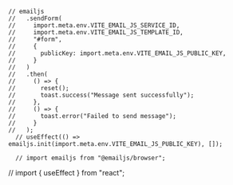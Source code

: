     // emailjs
    //   .sendForm(
    //     import.meta.env.VITE_EMAIL_JS_SERVICE_ID,
    //     import.meta.env.VITE_EMAIL_JS_TEMPLATE_ID,
    //     "#form",
    //     {
    //       publicKey: import.meta.env.VITE_EMAIL_JS_PUBLIC_KEY,
    //     }
    //   )
    //   .then(
    //     () => {
    //       reset();
    //       toast.success("Message sent successfully");
    //     },
    //     () => {
    //       toast.error("Failed to send message");
    //     }
    //   );
      // useEffect(() => emailjs.init(import.meta.env.VITE_EMAIL_JS_PUBLIC_KEY), []);

      // import emailjs from "@emailjs/browser";
// import { useEffect } from "react";

<!-- VITE_EMAIL_JS_PUBLIC_KEY=oJd95zEjJqv5uvk75
VITE_EMAIL_JS_SERVICE_ID=service_j01cevh
VITE_EMAIL_JS_TEMPLATE_ID=template_q2alzng
VITE_RECAPTURE_SITE_KEY=6LdcXLcpAAAAAGnHHfYibERfMwzT8t6wqbqJXVJg
VITE_RECAPTURE_SECRET_KEY=6LdcXLcpAAAAAPNZPLuSIV6pFnfW0vOJrCBl4u6J -->

<!-- import { useState } from "react";
import { Link } from "react-router-dom";
import Image01 from "../assets/images/gallery/image01.jpeg";
import Image02 from "../assets/images/gallery/image02.jpeg";
import Image03 from "../assets/images/gallery/image03.jpeg";
import Image04 from "../assets/images/gallery/image04.jpeg";
import Image05 from "../assets/images/gallery/image05.jpeg";
import Image06 from "../assets/images/gallery/image06.jpeg";
import Image07 from "../assets/images/gallery/image07.jpeg";
import Image08 from "../assets/images/gallery/image08.jpeg";
import Image09 from "../assets/images/gallery/image09.jpeg";
import Image10 from "../assets/images/gallery/image10.jpeg";
import Image11 from "../assets/images/gallery/image11.jpeg";
import Image12 from "../assets/images/gallery/image12.jpeg";
import Image13 from "../assets/images/gallery/image13.jpeg";
import Image14 from "../assets/images/gallery/image14.jpeg";
import Image15 from "../assets/images/gallery/image15.jpeg";
import Image16 from "../assets/images/gallery/image16.jpeg";
import Image17 from "../assets/images/gallery/image17.jpeg";
import Image18 from "../assets/images/gallery/image18.jpeg";
import Image19 from "../assets/images/gallery/image19.jpeg";
import Image20 from "../assets/images/gallery/image20.jpeg";
import Image21 from "../assets/images/gallery/image21.jpeg";
import Image22 from "../assets/images/gallery/image22.jpeg";
import Image23 from "../assets/images/gallery/image23.jpeg";

const Gallery = () => {
  const [currentImage, setCurrentImage] = useState(Image01);
  const [activeThumbnail, setActiveThumbnail] = useState(Image01);

  const handleThumbnailClick = (image) => {
    setCurrentImage(image);
    setActiveThumbnail(image);
  };

  return (
    <>
      <section className="gallery">
        <div className="py-2">
          <Link to="/">Home</Link>
        </div>
        <div className="row g-0 slider">
          <div className="col-12 w-100 h-100">
            <img src={currentImage} className="h-100" alt="Main" />
          </div>
        </div>
        <div className="row">
          <div className="col-12 d-flex px-3 thumbnail">
            <div className="thumbnail-container">
              <img
                src={Image01}
                alt="thumbnail"
                width={100}
                height={100}
                onClick={() => handleThumbnailClick(Image01)}
                className={activeThumbnail === Image01 ? "active-thumbnail" : ""}
              />
            </div>
            <div className="thumbnail-container">
              <img
                src={Image02}
                alt="thumbnail"
                width={100}
                height={100}
                onClick={() => handleThumbnailClick(Image02)}
                className={activeThumbnail === Image02 ? "active-thumbnail" : ""}
              />
            </div>
            <div className="thumbnail-container">
              <img
                src={Image03}
                alt="thumbnail"
                width={100}
                height={100}
                onClick={() => handleThumbnailClick(Image03)}
                className={activeThumbnail === Image03 ? "active-thumbnail" : ""}
              />
            </div>
            <div className="thumbnail-container">
              <img
                src={Image04}
                alt="thumbnail"
                width={100}
                height={100}
                onClick={() => handleThumbnailClick(Image04)}
                className={activeThumbnail === Image04 ? "active-thumbnail" : ""}
              />
            </div>
            <div className="thumbnail-container">
              <img
                src={Image05}
                alt="thumbnail"
                width={100}
                height={100}
                onClick={() => handleThumbnailClick(Image05)}
                className={activeThumbnail === Image05 ? "active-thumbnail" : ""}
              />
            </div>
            <div className="thumbnail-container">
              <img
                src={Image06}
                alt="thumbnail"
                width={100}
                height={100}
                onClick={() => handleThumbnailClick(Image06)}
                className={activeThumbnail === Image06 ? "active-thumbnail" : ""}
              />
            </div>
            <div className="thumbnail-container">
              <img
                src={Image07}
                alt="thumbnail"
                width={100}
                height={100}
                onClick={() => handleThumbnailClick(Image07)}
                className={activeThumbnail === Image07 ? "active-thumbnail" : ""}
              />
            </div>
            <div className="thumbnail-container">
              <img
                src={Image08}
                alt="thumbnail"
                width={100}
                height={100}
                onClick={() => handleThumbnailClick(Image08)}
                className={activeThumbnail === Image08 ? "active-thumbnail" : ""}
              />
            </div>
            <div className="thumbnail-container">
              <img
                src={Image09}
                alt="thumbnail"
                width={100}
                height={100}
                onClick={() => handleThumbnailClick(Image09)}
                className={activeThumbnail === Image09 ? "active-thumbnail" : ""}
              />
            </div>
            <div className="thumbnail-container">
              <img
                src={Image10}
                alt="thumbnail"
                width={100}
                height={100}
                onClick={() => handleThumbnailClick(Image10)}
                className={activeThumbnail === Image10 ? "active-thumbnail" : ""}
              />
            </div>
            <div className="thumbnail-container">
              <img
                src={Image11}
                alt="thumbnail"
                width={100}
                height={100}
                onClick={() => handleThumbnailClick(Image11)}
                className={activeThumbnail === Image11 ? "active-thumbnail" : ""}
              />
            </div>
            <div className="thumbnail-container">
              <img
                src={Image12}
                alt="thumbnail"
                width={100}
                height={100}
                onClick={() => handleThumbnailClick(Image12)}
                className={activeThumbnail === Image12 ? "active-thumbnail" : ""}
              />
            </div>
            <div className="thumbnail-container">
              <img
                src={Image13}
                alt="thumbnail"
                width={100}
                height={100}
                onClick={() => handleThumbnailClick(Image13)}
                className={activeThumbnail === Image13 ? "active-thumbnail" : ""}
              />
            </div>
            <div className="thumbnail-container">
              <img
                src={Image14}
                alt="thumbnail"
                width={100}
                height={100}
                onClick={() => handleThumbnailClick(Image14)}
                className={activeThumbnail === Image14 ? "active-thumbnail" : ""}
              />
            </div>
            <div className="thumbnail-container">
              <img
                src={Image15}
                alt="thumbnail"
                width={100}
                height={100}
                onClick={() => handleThumbnailClick(Image15)}
                className={activeThumbnail === Image15 ? "active-thumbnail" : ""}
              />
            </div>
            <div className="thumbnail-container">
              <img
                src={Image16}
                alt="thumbnail"
                width={100}
                height={100}
                onClick={() => handleThumbnailClick(Image16)}
                className={activeThumbnail === Image16 ? "active-thumbnail" : ""}
              />
            </div>
            <div className="thumbnail-container">
              <img
                src={Image17}
                alt="thumbnail"
                width={100}
                height={100}
                onClick={() => handleThumbnailClick(Image17)}
                className={activeThumbnail === Image17 ? "active-thumbnail" : ""}
              />
            </div>
            <div className="thumbnail-container">
              <img
                src={Image18}
                alt="thumbnail"
                width={100}
                height={100}
                onClick={() => handleThumbnailClick(Image18)}
                className={activeThumbnail === Image18 ? "active-thumbnail" : ""}
              />
            </div>
            <div className="thumbnail-container">
              <img
                src={Image19}
                alt="thumbnail"
                width={100}
                height={100}
                onClick={() => handleThumbnailClick(Image19)}
                className={activeThumbnail === Image19 ? "active-thumbnail" : ""}
              />
            </div>
            <div className="thumbnail-container">
              <img
                src={Image20}
                alt="thumbnail"
                width={100}
                height={100}
                onClick={() => handleThumbnailClick(Image20)}
                className={activeThumbnail === Image20 ? "active-thumbnail" : ""}
              />
            </div>
            <div className="thumbnail-container">
              <img
                src={Image21}
                alt="thumbnail"
                width={100}
                height={100}
                onClick={() => handleThumbnailClick(Image21)}
                className={activeThumbnail === Image21 ? "active-thumbnail" : ""}
              />
            </div>
            <div className="thumbnail-container">
              <img
                src={Image22}
                alt="thumbnail"
                width={100}
                height={100}
                onClick={() => handleThumbnailClick(Image22)}
                className={activeThumbnail === Image22 ? "active-thumbnail" : ""}
              />
            </div>
            <div className="thumbnail-container">
              <img
                src={Image23}
                alt="thumbnail"
                width={100}
                height={100}
                onClick={() => handleThumbnailClick(Image23)}
                className={activeThumbnail === Image23 ? "active-thumbnail" : ""}
              />
            </div>
          </div>
        </div>
      </section>
    </>
  );
};

export default Gallery;



section.gallery {
  width: 100%;
  height: 100%;
  background-color: rgba(0, 0, 0, 0.9);
}

section.gallery div.slider {
  width: 100%;
  height: 80%;
}

section.gallery div.slider img {
  width: 100%;
  display: flex;
  margin: 0 auto;
  object-fit: cover;
}

section.gallery div.thumbnail {
  width: 100%;
  overflow-x: scroll;
  overflow-y: hidden;
}

section.gallery div.thumbnail img {
  cursor: pointer;
  opacity: 0.5;
}

section.gallery div.thumbnail div.thumbnail-container img.active-thumbnail,
section.gallery div.thumbnail div.thumbnail-container img:hover {
  background-color: #000;
  opacity: 1;
}

::-webkit-scrollbar {
  width: 0;
  height: 0;
} -->

<!--       <div id="container" classNameName="ContentFlow">
        <div
          id="content"
          classNameName="flow"
          style={{ width: "950px", visibility: "visible", height: "460px" }}
        >
          <article
            id="connection"
            className="item blue item-connection  active"
            style={{
              display: "block",
              left: "323px",
              zIndex: 32768,
              visibility: "visible",
            }}
          >
            <div classNameName="item-hd clearfix">
              <h2>Connection</h2>
            </div>
            <div classNameName="item-content">
              <div
                classNameName="state connectShow"
                style={{ display: "block" }}
              >
                <a classNameName="switch on"></a>
                <h3 id="spnWanNetworkName" title="MTN">
                  MTN
                </h3>
                <p>
                  <span id="spnWanConnectState">Connected</span>
                  <span classNameName="roaming hidden">R</span>
                </p>
              </div>
              <div
                classNameName="statusContent"
                id="simCardStatus"
                style={{ textAlign: "center", display: "none" }}
              ></div>
              <p classNameName="warnColor hidden22">
                Slide to use data while roaming. Check with your network
                provider for pricing.
              </p>
              <ul
                classNameName="dashboard connectShow"
                style={{ display: "block" }}
              >
                <li classNameName="chrono">
                  <span className="icon">
                    <span className="hide">Time elapsed</span>
                  </span>
                  <p id="spnConnectTime">0:02:17</p>
                </li>
                <li className="debit">
                  <span className="icon">
                    <span className="hide">Debit</span>
                  </span>
                  <p id="spnWanUsage">0.00&nbsp;KB</p>
                </li>{" "}
              </ul>
              <div className="infos">
                <div
                  className="solidline connectShow"
                  style={{ display: "block" }}
                ></div>
                <ul
                  id="infos-network"
                  className="connectShow"
                  style={{ display: "block" }}
                >
                  <li className="icons">
                    <span className="icon singal4" id="signalImg"></span>
                  </li>{" "}
                  <li
                    className="txt"
                    id="spnWanNetworkType"
                    style={{ fontSize: "40px" }}
                  >
                    4G
                  </li>{" "}
                </ul>{" "}
                <div className="solidline"></div>{" "}
                <ul id="infos-battery">
                  {" "}
                  <li className="icons">
                    {" "}
                    <span id="batteryImg" className="hidden">
                      Battery
                    </span>{" "}
                    <div className="bar">
                      {" "}
                      <div
                        className="progress"
                        style={{ width: "52.4366px", overflow: "hidden" }}
                      ></div>{" "}
                    </div>{" "}
                  </li>{" "}
                  <li className="txt">
                    {" "}
                    <span id="ibatterylvl">92</span>
                    <sup>%</sup>{" "}
                  </li>{" "}
                </ul>{" "}
                <div className="solidline"></div>{" "}
                <ul id="infos-people">
                  {" "}
                  <li className="icons">
                    {" "}
                    <span className="icon people">People</span>{" "}
                  </li>{" "}
                  <li className="txt" id="linkConDevice">
                    {" "}
                    <span id="spnconnectedPerson">2</span>
                    <span className="row">Connected</span>{" "}
                  </li>{" "}
                </ul>{" "}
              </div>{" "}
            </div>{" "}
            <div className="article-mask"></div>
          </article>
          <article
            id="usage"
            classNameName="red item item-usage  activeNext"
            style={{
              display: "block",
              left: "703px",
              zIndex: 32763,
              visibility: "visible",
            }}
          >
            {" "}
            <div classNameName="item-hd clearfix">
              {" "}
              <h2>Usage</h2>{" "}
              <div
                classNameName="mini-menu-wrap connectShow"
                style={{ display: "block" }}
              >
                {" "}
                <span classNameName="mini-menu">Settings</span>{" "}
                <span classNameName="mini-menu-arrow hide"></span>{" "}
                <ul classNameName="mini-menu-list hide">
                  {" "}
                  <li>
                    {" "}
                    <a
                      href="#usage/usageSettings.html"
                      classNameName="linkPage changePageLink"
                    >
                      Usage Settings
                    </a>{" "}
                  </li>{" "}
                  <li>
                    {" "}
                    <a href="javascript:void(0)" id="reset">
                      Clear history
                    </a>{" "}
                  </li>{" "}
                </ul>{" "}
              </div>{" "}
            </div>{" "}
            <div classNameName="item-content">
              {" "}
              <div
                classNameName="national connectShow"
                style={{ display: "block" }}
              >
                {" "}
                <h3>
                  {" "}
                  <span classNameName="l">Home</span>{" "}
                  <span
                    id="usage_limit_icon"
                    classNameName="usage-icon icon-warning"
                    style={{ display: "none" }}
                  ></span>{" "}
                </h3>{" "}
                <div classNameName="result">
                  {" "}
                  <span id="home_total_usage" style={{ float: "left" }}>
                    0.00&nbsp;KB
                  </span>{" "}
                  <span
                    id="max_usage_sets"
                    style={{ float: "right", display: "none" }}
                  >
                    &nbsp; of &nbsp;<span id="max_usage">0.00&nbsp;KB</span>
                  </span>{" "}
                </div>{" "}
                <div className="bar" style={{ display: "none" }}>
                  {" "}
                  <div className="progress" data-percent="71"></div>{" "}
                </div>{" "}
              </div>{" "}
              <div
                className="national connectShow"
                style={{ display: "block" }}
              >
                {" "}
                <ul className="dashboard">
                  {" "}
                  <li className="bottom">
                    {" "}
                    <span className="icon">
                      {" "}
                      <span className="hide">Downloaded</span>{" "}
                    </span>{" "}
                    <p id="home_curr_download">0.00&nbsp;KB</p>{" "}
                  </li>{" "}
                  <li className="top">
                    {" "}
                    <span className="icon">
                      {" "}
                      <span className="hide">Uploaded</span>{" "}
                    </span>{" "}
                    <p id="home_curr_upload">0.00&nbsp;KB</p>{" "}
                  </li>{" "}
                </ul>{" "}
              </div>{" "}
              <p className="notAccurateTips hidden">
                Statistics may not be accurate.
              </p>{" "}
              <div
                className="solidline connectShow"
                style={{ display: "block" }}
              ></div>{" "}
              <div
                className="international connectShow"
                style={{ display: "block" }}
              >
                {" "}
                <h3 className="r">
                  Roaming <span className="roaming hidden">R</span>{" "}
                  <span id="roam_total_usage" className="result">
                    0.00&nbsp;KB
                  </span>{" "}
                </h3>{" "}
                <ul className="dashboard">
                  {" "}
                  <li className="bottom">
                    {" "}
                    <span className="icon">
                      {" "}
                      <span className="hide">Downloaded</span>{" "}
                    </span>{" "}
                    <p id="roam_curr_download">0.00&nbsp;KB</p>{" "}
                  </li>{" "}
                  <li className="top">
                    {" "}
                    <span className="icon">
                      {" "}
                      <span className="hide">Uploaded</span>{" "}
                    </span>{" "}
                    <p id="roam_curr_upload">0.00&nbsp;KB</p>{" "}
                  </li>{" "}
                </ul>{" "}
              </div>{" "}
              <div
                className="solidline connectShow"
                style={{ display: "block" }}
              ></div>{" "}
              <div
                className="national connectShow"
                style={{ display: "block" }}
              >
                {" "}
                <h3 className="r">
                  {" "}
                  <span className="l">Duration</span>{" "}
                  <span
                    id="time_limit_icon"
                    className="usage-icon icon-warning"
                    style={{ display: "none" }}
                  ></span>{" "}
                </h3>{" "}
                <div className="result">
                  {" "}
                  <span id="total_times">0&nbsp;Hrs&nbsp;0&nbsp;Min</span>{" "}
                </div>{" "}
                <ul className="dashboard">
                  {" "}
                  <li className="bottom chrono">
                    {" "}
                    <span className="icon">
                      {" "}
                      <span className="hide">Downloaded</span>{" "}
                    </span>{" "}
                    <p id="curr_times">0&nbsp;Hrs&nbsp;2&nbsp;Min</p>{" "}
                  </li>{" "}
                </ul>{" "}
              </div>{" "}
              <div
                className="statusContent"
                id="simCardStatus"
                style={{ display: "none" }}
              ></div>{" "}
            </div>{" "}
            <div className="article-mask"></div>
          </article>
          <article
            id="sms"
            classNameName="pink item item-sms "
            style={{
              display: "none",
              left: "551.4px",
              zIndex: 32763,
              visibility: "visible",
            }}
          >
            {" "}
            <div classNameName="sms-list">
              {" "}
              <div classNameName="item-hd clearfix">
                {" "}
                <h2>SMS</h2>{" "}
                <div
                  classNameName="mini-menu-wrap connectShow"
                  style={{ display: "block" }}
                >
                  {" "}
                  <span classNameName="mini-menu"></span>{" "}
                  <span classNameName="mini-menu-arrow hide"></span>{" "}
                  <ul classNameName="mini-menu-list hide">
                    {" "}
                    <li style={{ display: "none" }}>
                      {" "}
                      <a classNameName="delete-all">Delete all</a>{" "}
                    </li>{" "}
                    <li>
                      {" "}
                      <a href="#sms/smsSetting.html">SMS Settings</a>{" "}
                    </li>{" "}
                    <li classNameName="smsForwarding hidden">
                      {" "}
                      <a href="#sms/smsForwarding.html">SMS Forwarding</a>{" "}
                    </li>{" "}
                  </ul>{" "}
                </div>{" "}
              </div>{" "}
              <div
                id="smsContent"
                classNameName="connectShow"
                style={{ display: "block" }}
              >
                {" "}
                <p className="total">
                  {" "}
                  <span id="sms_not_read">0</span>unread of{" "}
                  <span id="sms_count">0</span>{" "}
                </p>{" "}
                <div id="scrollContainer">
                  {" "}
                  <div
                    className="scroll-pane"
                    style={{ overflow: "hidden", padding: 0, width: "301px" }}
                  >
                    {" "}
                    <div
                      className="jspContainer"
                      style={{ width: "301px", height: "334px" }}
                    >
                      <div
                        className="jspPane"
                        style={{
                          padding: "0px",
                          top: "0px",
                          left: "0px",
                          width: "301px",
                        }}
                      >
                        <div id="scrollContent">
                          {" "}
                          <ul id="ContactListTable"></ul>{" "}
                        </div>
                      </div>
                    </div>
                  </div>{" "}
                  <div id="MessageLoadingBkg" style={{ display: "none" }}></div>{" "}
                  <div id="MessageLoading" style={{ display: "none" }}></div>{" "}
                </div>{" "}
                <a
                  className="linkSmsNew button"
                  href="#sms/smsWrite.html?list=inbox&amp;doAction=new"
                >
                  {" "}
                  <span className="sms-icon icon-add"></span>New Message
                </a>{" "}
              </div>{" "}
            </div>{" "}
            <div
              className="statusContent"
              id="simCardStatus"
              style={{ display: "none" }}
            ></div>{" "}
            <div className="article-mask"></div>
          </article>
          <article
            id="settings"
            classNameName="green item item-settings"
            style={{
              display: "none",
              left: "551.4px",
              zIndex: 32763,
              visibility: "visible",
            }}
          >
            <div classNameName="item-hd clearfix">
              {" "}
              <h2>Settings</h2>{" "}
            </div>{" "}
            <div classNameName="item-content">
              {" "}
              <ul classNameName="settings-list" id="settingsList">
                <li>
                  <a
                    href="#settings/wifiSetting.html"
                    className="changePageLink"
                  >
                    WiFi Settings
                  </a>
                </li>
                <li>
                  <a
                    href="#settings/adminSetup.html"
                    classNameName="changePageLink"
                  >
                    Login Settings
                  </a>
                </li>
                <li>
                  <a
                    href="#settings/profileManagement.html"
                    className="changePageLink"
                  >
                    Profile Management
                  </a>
                </li>
                <li>
                  <a
                    href="#settings/pinManagement.html"
                    classNameName="changePageLink"
                  >
                    PIN Code Settings
                  </a>
                </li>
                <li>
                  <a
                    href="#settings/connectionMode.html"
                    classNameName="changePageLink"
                  >
                    Connection Mode
                  </a>
                </li>
                <li>
                  <a
                    href="#settings/networkSelection.html"
                    classNameName="changePageLink"
                  >
                    Network Mode
                  </a>
                </li>
                <li>
                  <a
                    href="#settings/routerSetting.html"
                    classNameName="changePageLink"
                  >
                    Advanced Settings
                  </a>
                </li>
                <li>
                  <a
                    href="#settings/systemSetting.html"
                    classNameName="changePageLink"
                  >
                    About
                  </a>
                </li>
              </ul>{" "}
            </div>{" "}
            <div classNameName="article-mask"></div>
          </article>
          <article
            id="more"
            classNameName="orange item item-more activePre"
            style={{
              display: "block",
              left: "-57px",
              zIndex: 32763,
              visibility: "visible",
            }}
          >
            <div classNameName="item-hd clearfix">
              {" "}
              <h2>More</h2>{" "}
            </div>{" "}
            <div classNameName="item-content">
              {" "}
              <ul classNameName="more-list" id="moreList">
                <li>
                  <a href="#more/wpsSetting.html" className="changeLink">
                    WPS
                  </a>
                </li>
                <li>
                  <a href="#more/update.html" className="changeLink">
                    Online Update
                  </a>
                </li>
              </ul>{" "}
            </div>{" "}
            <div classNameName="article-mask"></div>
          </article>
        </div>{" "}
        <div id="loading" style={{ display: "none" }}></div>{" "}
      </div> -->

<!-- import Header from "../Components/Header";
import Navbar from "../Components/Nav";
import Footer from "../Components/Footer";
import ImageList from "@mui/material/ImageList";
import ImageListItem from "@mui/material/ImageListItem";
import imageGallery from "../Data/gallery.json";

import { InView } from "react-intersection-observer";
import { motion } from "framer-motion";

const Gallery = () => {
  const images = imageGallery.itemData;

  const slideInVariants = {
    hidden: { y: 100 },
    visible: { y: 0 },
  };

  return (
    <>
      <Header />

      <Navbar />

      <div classNameName="hero-container">
        <div classNameName="hero"></div>
        <div classNameName="hero-text">
          <h2>Gallery</h2>
        </div>
      </div>
      <section classNameName="gallery">
        <div classNameName="container wrapper">
          <div classNameName="py-5">
            <InView triggerOnce>
              {({ inView, ref }) => (
                <motion.div
                  ref={ref}
                  initial="hidden"
                  animate={inView ? "visible" : "hidden"}
                  exit={{ y: 100 }}
                  variants={slideInVariants}
                  transition={{
                    duration: 2,
                    type: "fade",
                    stiffness: 50,
                  }}
                >
                  <ImageList
                    sx={{ width: "100%", height: "100%", overflow: "hidden" }}
                    variant="masonry"
                    cols={3}
                    gap={15}
                  >
                    {images.map((item) => (
                      <ImageListItem key={item.img}>
                        <img
                          srcSet={`${item.img}?w=161&fit=crop&auto=format&dpr=2 2x`}
                          src={`${item.img}?w=161&fit=crop&auto=format`}
                          alt={item.title}
                          loading="lazy"
                        />
                      </ImageListItem>
                    ))}
                  </ImageList>
                </motion.div>
              )}
            </InView>
          </div>
        </div>
      </section>

      <Footer />
    </>
  );
};

export default Gallery;
 -->

<!-- import { useState } from "react";
import { Link } from "react-router-dom";
import Image01 from "../assets/images/gallery/image01.jpeg";
import Image02 from "../assets/images/gallery/image02.jpeg";
import Image03 from "../assets/images/gallery/image03.jpeg";
import Image04 from "../assets/images/gallery/image04.jpeg";
import Image05 from "../assets/images/gallery/image05.jpeg";
import Image06 from "../assets/images/gallery/image06.jpeg";
import Image07 from "../assets/images/gallery/image07.jpeg";
import Image08 from "../assets/images/gallery/image08.jpeg";
import Image09 from "../assets/images/gallery/image09.jpeg";
import Image10 from "../assets/images/gallery/image10.jpeg";
import Image11 from "../assets/images/gallery/image11.jpeg";
import Image12 from "../assets/images/gallery/image12.jpeg";
import Image13 from "../assets/images/gallery/image13.jpeg";
import Image14 from "../assets/images/gallery/image14.jpeg";
import Image15 from "../assets/images/gallery/image15.jpeg";
import Image16 from "../assets/images/gallery/image16.jpeg";
import Image17 from "../assets/images/gallery/image17.jpeg";
import Image18 from "../assets/images/gallery/image18.jpeg";
import Image19 from "../assets/images/gallery/image19.jpeg";
import Image20 from "../assets/images/gallery/image20.jpeg";
import Image21 from "../assets/images/gallery/image21.jpeg";
import Image22 from "../assets/images/gallery/image22.jpeg";
import Image23 from "../assets/images/gallery/image23.jpeg";

const Gallery = () => {
  const [currentImage, setCurrentImage] = useState(Image01);
  const [activeThumbnail, setActiveThumbnail] = useState(Image01);

  const handleThumbnailClick = (image) => {
    setCurrentImage(image);
    setActiveThumbnail(image);
  };

  return (
    <>
      <section className="gallery">
        <div className="py-2">
          <Link to="/">Home</Link>
        </div>
        <div className="row g-0 slider">
          <div className="col-4">
            <img src={currentImage} className="h-50" alt="Main" />
          </div>
          <div className="col-4">
            <img src={currentImage} className="h-50" alt="Main" />
          </div>
          <div className="col-4">
            <img src={currentImage} className="h-50" alt="Main" />
          </div>
        </div>
        <div className="row">
          <div className="col-12 d-flex px-3 thumbnail">
            <div className="thumbnail-container">
              <img
                src={Image01}
                alt="thumbnail"
                width={100}
                height={100}
                onClick={() => handleThumbnailClick(Image01)}
                className={activeThumbnail === Image01 ? "active-thumbnail" : ""}
              />
            </div>
            <div className="thumbnail-container">
              <img
                src={Image02}
                alt="thumbnail"
                width={100}
                height={100}
                onClick={() => handleThumbnailClick(Image02)}
                className={activeThumbnail === Image02 ? "active-thumbnail" : ""}
              />
            </div>
            <div className="thumbnail-container">
              <img
                src={Image03}
                alt="thumbnail"
                width={100}
                height={100}
                onClick={() => handleThumbnailClick(Image03)}
                className={activeThumbnail === Image03 ? "active-thumbnail" : ""}
              />
            </div>
            <div className="thumbnail-container">
              <img
                src={Image04}
                alt="thumbnail"
                width={100}
                height={100}
                onClick={() => handleThumbnailClick(Image04)}
                className={activeThumbnail === Image04 ? "active-thumbnail" : ""}
              />
            </div>
            <div className="thumbnail-container">
              <img
                src={Image05}
                alt="thumbnail"
                width={100}
                height={100}
                onClick={() => handleThumbnailClick(Image05)}
                className={activeThumbnail === Image05 ? "active-thumbnail" : ""}
              />
            </div>
            <div className="thumbnail-container">
              <img
                src={Image06}
                alt="thumbnail"
                width={100}
                height={100}
                onClick={() => handleThumbnailClick(Image06)}
                className={activeThumbnail === Image06 ? "active-thumbnail" : ""}
              />
            </div>
            <div className="thumbnail-container">
              <img
                src={Image07}
                alt="thumbnail"
                width={100}
                height={100}
                onClick={() => handleThumbnailClick(Image07)}
                className={activeThumbnail === Image07 ? "active-thumbnail" : ""}
              />
            </div>
            <div className="thumbnail-container">
              <img
                src={Image08}
                alt="thumbnail"
                width={100}
                height={100}
                onClick={() => handleThumbnailClick(Image08)}
                className={activeThumbnail === Image08 ? "active-thumbnail" : ""}
              />
            </div>
            <div className="thumbnail-container">
              <img
                src={Image09}
                alt="thumbnail"
                width={100}
                height={100}
                onClick={() => handleThumbnailClick(Image09)}
                className={activeThumbnail === Image09 ? "active-thumbnail" : ""}
              />
            </div>
            <div className="thumbnail-container">
              <img
                src={Image10}
                alt="thumbnail"
                width={100}
                height={100}
                onClick={() => handleThumbnailClick(Image10)}
                className={activeThumbnail === Image10 ? "active-thumbnail" : ""}
              />
            </div>
            <div className="thumbnail-container">
              <img
                src={Image11}
                alt="thumbnail"
                width={100}
                height={100}
                onClick={() => handleThumbnailClick(Image11)}
                className={activeThumbnail === Image11 ? "active-thumbnail" : ""}
              />
            </div>
            <div className="thumbnail-container">
              <img
                src={Image12}
                alt="thumbnail"
                width={100}
                height={100}
                onClick={() => handleThumbnailClick(Image12)}
                className={activeThumbnail === Image12 ? "active-thumbnail" : ""}
              />
            </div>
            <div className="thumbnail-container">
              <img
                src={Image13}
                alt="thumbnail"
                width={100}
                height={100}
                onClick={() => handleThumbnailClick(Image13)}
                className={activeThumbnail === Image13 ? "active-thumbnail" : ""}
              />
            </div>
            <div className="thumbnail-container">
              <img
                src={Image14}
                alt="thumbnail"
                width={100}
                height={100}
                onClick={() => handleThumbnailClick(Image14)}
                className={activeThumbnail === Image14 ? "active-thumbnail" : ""}
              />
            </div>
            <div className="thumbnail-container">
              <img
                src={Image15}
                alt="thumbnail"
                width={100}
                height={100}
                onClick={() => handleThumbnailClick(Image15)}
                className={activeThumbnail === Image15 ? "active-thumbnail" : ""}
              />
            </div>
            <div className="thumbnail-container">
              <img
                src={Image16}
                alt="thumbnail"
                width={100}
                height={100}
                onClick={() => handleThumbnailClick(Image16)}
                className={activeThumbnail === Image16 ? "active-thumbnail" : ""}
              />
            </div>
            <div className="thumbnail-container">
              <img
                src={Image17}
                alt="thumbnail"
                width={100}
                height={100}
                onClick={() => handleThumbnailClick(Image17)}
                className={activeThumbnail === Image17 ? "active-thumbnail" : ""}
              />
            </div>
            <div className="thumbnail-container">
              <img
                src={Image18}
                alt="thumbnail"
                width={100}
                height={100}
                onClick={() => handleThumbnailClick(Image18)}
                className={activeThumbnail === Image18 ? "active-thumbnail" : ""}
              />
            </div>
            <div className="thumbnail-container">
              <img
                src={Image19}
                alt="thumbnail"
                width={100}
                height={100}
                onClick={() => handleThumbnailClick(Image19)}
                className={activeThumbnail === Image19 ? "active-thumbnail" : ""}
              />
            </div>
            <div className="thumbnail-container">
              <img
                src={Image20}
                alt="thumbnail"
                width={100}
                height={100}
                onClick={() => handleThumbnailClick(Image20)}
                className={activeThumbnail === Image20 ? "active-thumbnail" : ""}
              />
            </div>
            <div className="thumbnail-container">
              <img
                src={Image21}
                alt="thumbnail"
                width={100}
                height={100}
                onClick={() => handleThumbnailClick(Image21)}
                className={activeThumbnail === Image21 ? "active-thumbnail" : ""}
              />
            </div>
            <div className="thumbnail-container">
              <img
                src={Image22}
                alt="thumbnail"
                width={100}
                height={100}
                onClick={() => handleThumbnailClick(Image22)}
                className={activeThumbnail === Image22 ? "active-thumbnail" : ""}
              />
            </div>
            <div className="thumbnail-container">
              <img
                src={Image23}
                alt="thumbnail"
                width={100}
                height={100}
                onClick={() => handleThumbnailClick(Image23)}
                className={activeThumbnail === Image23 ? "active-thumbnail" : ""}
              />
            </div>
          </div>
        </div>
      </section>
    </>
  );
};

export default Gallery;



 -->


<!-- 90589407 -->